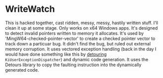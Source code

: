 # WriteWatch

This is hacked together, cast ridden, messy, messy, hastily written stuff.
I'll clean it up at some stage. Only works on x64 Windows apps. It's designed
to detect invalid pointers written to memory it allocates. It's used by
'MingW64-checked-pointer-vector' to create a checked pointer vector to track
down a particuar bug. It didn't find the bug, but ruled out external memory
corruption. It uses vectored exception handling (back in the day I would have
done something like this by [detouring](https://github.com/microsoft/Detours) 
`KiUserExceptionDispatcher`) and dynamic code generation. It uses the Detours
library to copy the faulting instruction into the dynamically generated code.
